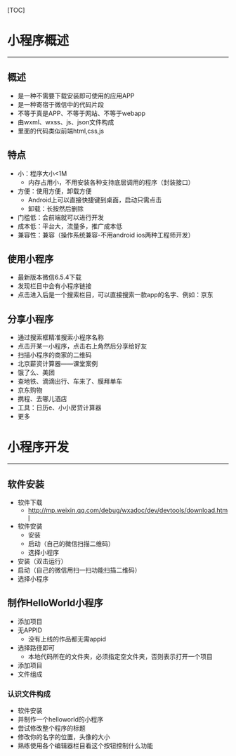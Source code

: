 [TOC]
# 小程序概述

---

## 概述

* 是一种不需要下载安装即可使用的应用APP
* 是一种寄宿于微信中的代码片段
* 不等于真是APP、不等于网站、不等于webapp
* 由wxml、wxss、js、json文件构成
* 里面的代码类似前端html,css,js

## 特点

* 小：程序大小<1M
  * 内存占用小，不用安装各种支持底层调用的程序（封装接口）
* 方便：使用方便，卸载方便
  * Android上可以直接快捷键到桌面，启动只需点击
  * 卸载：长按然后删除
* 门槛低：会前端就可以进行开发
* 成本低：平台大，流量多，推广成本低
* 兼容性：兼容（操作系统兼容-不用android ios两种工程师开发）

## 使用小程序

* 最新版本微信6.5.4下载
* 发现栏目中会有小程序链接
* 点击进入后是一个搜索栏目，可以直接搜索一款app的名字、例如：京东

## 分享小程序

* 通过搜索框精准搜索小程序名称
* 点击开某一小程序，点击右上角然后分享给好友
* 扫描小程序的商家的二维码
* 北京薪资计算器——课堂案例
* 饿了么、美团
* 查地铁、滴滴出行、车来了、膜拜单车
* 京东购物
* 携程、去哪儿酒店
* 工具：日历e、小小房贷计算器
* 更多

# 小程序开发

---

## 软件安装

* 软件下载
  * http://mp.weixin.qq.com/debug/wxadoc/dev/devtools/download.html
* 软件安装
  * 安装
  * 启动（自己的微信扫描二维码）
  * 选择小程序
* 安装（双击运行）
* 启动（自己的微信用扫一扫功能扫描二维码）
* 选择小程序
  
## 制作HelloWorld小程序

* 添加项目
* 无APPID
  * 没有上线的作品都无需appid
* 选择路径即可
  * 本地代码所在的文件夹，必须指定空文件夹，否则表示打开一个项目
* 添加项目
* 文件组成

### 认识文件构成

* 软件安装
* 并制作一个helloworld的小程序
* 尝试修改整个程序的标题
* 修改你的名字的位置，头像的大小
* 熟练使用各个编辑器栏目看这个按钮控制什么功能
